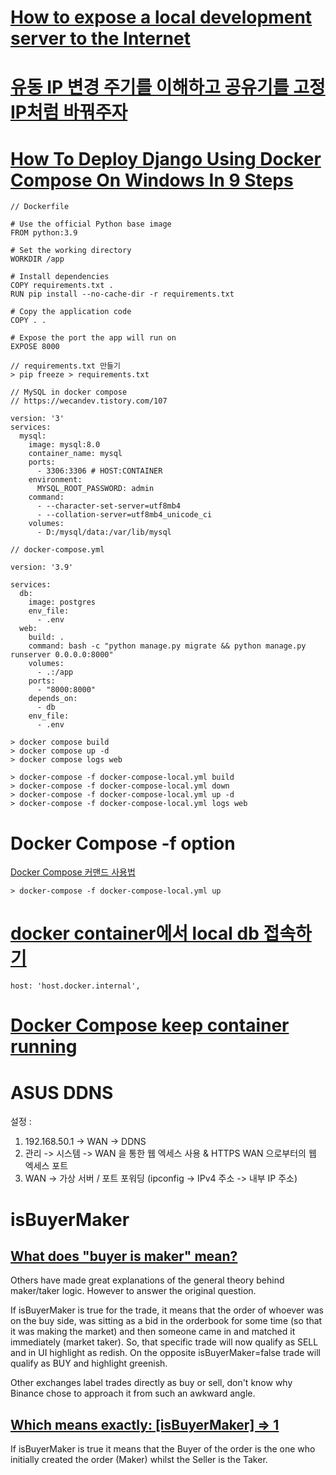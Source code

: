 # [How to expose a local development server to the Internet](https://medium.com/botfuel/how-to-expose-a-local-development-server-to-the-internet-c31532d741cc)

# [유동 IP 변경 주기를 이해하고 공유기를 고정 IP처럼 바꿔주자](https://www.site.ne.kr/%EA%B3%B5%EC%9C%A0%EA%B8%B0-nas-%EC%9C%A0%EB%8F%99-ip-%EA%B3%A0%EC%A0%95-ip-%EB%8F%84%EB%A9%94%EC%9D%B8-ddns/)

# [How To Deploy Django Using Docker Compose On Windows In 9 Steps](https://medium.com/powered-by-django/deploy-django-using-docker-compose-windows-3068f2d981c4)

```
// Dockerfile

# Use the official Python base image
FROM python:3.9

# Set the working directory
WORKDIR /app

# Install dependencies
COPY requirements.txt .
RUN pip install --no-cache-dir -r requirements.txt

# Copy the application code
COPY . .

# Expose the port the app will run on
EXPOSE 8000
```

```
// requirements.txt 만들기
> pip freeze > requirements.txt
```

```
// MySQL in docker compose
// https://wecandev.tistory.com/107

version: '3'
services:
  mysql:
    image: mysql:8.0
    container_name: mysql
    ports:
      - 3306:3306 # HOST:CONTAINER
    environment:
      MYSQL_ROOT_PASSWORD: admin
    command:
      - --character-set-server=utf8mb4
      - --collation-server=utf8mb4_unicode_ci
    volumes:
      - D:/mysql/data:/var/lib/mysql
```

```
// docker-compose.yml

version: '3.9'

services:
  db:
    image: postgres
    env_file:
      - .env
  web:
    build: .
    command: bash -c "python manage.py migrate && python manage.py runserver 0.0.0.0:8000"
    volumes:
      - .:/app
    ports:
      - "8000:8000"
    depends_on:
      - db
    env_file:
      - .env
```

```
> docker compose build
> docker compose up -d
> docker compose logs web

> docker-compose -f docker-compose-local.yml build
> docker-compose -f docker-compose-local.yml down
> docker-compose -f docker-compose-local.yml up -d
> docker-compose -f docker-compose-local.yml logs web
```

# Docker Compose -f option

[Docker Compose 커맨드 사용법](https://www.daleseo.com/docker-compose/)

```
> docker-compose -f docker-compose-local.yml up
```

# [docker container에서 local db 접속하기](https://marklee1117.tistory.com/93)

```
host: 'host.docker.internal',
```

# [Docker Compose keep container running](https://stackoverflow.com/questions/38546755/docker-compose-keep-container-running)

# ASUS DDNS

설정 : 
1) 192.168.50.1 -> WAN -> DDNS 
2) 관리 -> 시스템 -> WAN 을 통한 웹 엑세스 사용 & HTTPS WAN 으로부터의 웹 엑세스 포트
3) WAN -> 가상 서버 / 포트 포워딩 (ipconfig ->  IPv4 주소 -> 내부 IP 주소)

# isBuyerMaker

## [What does "buyer is maker" mean?](https://money.stackexchange.com/questions/90686/what-does-buyer-is-maker-mean)

Others have made great explanations of the general theory behind maker/taker logic. However to answer the original question.

If isBuyerMaker is true for the trade, it means that the order of whoever was on the buy side, was sitting as a bid in the orderbook for some time (so that it was making the market) and then someone came in and matched it immediately (market taker). So, that specific trade will now qualify as SELL and in UI highlight as redish. On the opposite isBuyerMaker=false trade will qualify as BUY and highlight greenish.

Other exchanges label trades directly as buy or sell, don't know why Binance chose to approach it from such an awkward angle.

## [Which means exactly: [isBuyerMaker] => 1](https://dev.binance.vision/t/which-means-exactly-isbuyermaker-1/16198)

If isBuyerMaker is true it means that the Buyer of the order is the one who initially created the order (Maker) whilst the Seller is the Taker.
